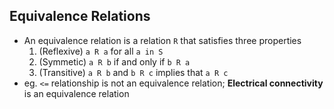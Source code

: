 ## Equivalence Relations

- An equivalence relation is a relation `R` that satisfies three properties
  1. (Reflexive) `a R a` for all `a in S`
  2. (Symmetic) `a R b` if and only if `b R a`
  3. (Transitive) `a R b` and `b R c` implies that `a R c`
- eg. `<=` relationship is not an equivalence relation; **Electrical connectivity** is an equivalence relation